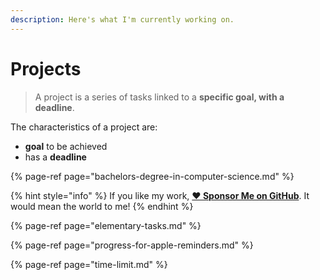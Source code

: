 ```yaml
---
description: Here's what I'm currently working on.
---
```


# Projects

> A project is a series of tasks linked to a **specific goal, with a deadline**.

The characteristics of a project are:

- **goal** to be achieved
- has a **deadline**

{% page-ref page="bachelors-degree-in-computer-science.md" %}

{% hint style="info" %}
If you like my work, [**❤️ Sponsor Me on GitHub**](https://github.com/sponsors/marbetschar). It would mean the world to me!
{% endhint %}

{% page-ref page="elementary-tasks.md" %}

{% page-ref page="progress-for-apple-reminders.md" %}

{% page-ref page="time-limit.md" %}
